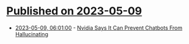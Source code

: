 # [Published on 2023-05-09](index.md)

* [2023-05-09, 06:01:00](https://soylentnews.org/article.pl?sid=23/05/08/1137209&from=rss) - [Nvidia Says It Can Prevent Chatbots From Hallucinating](https://soylentnews.org/article.pl?sid=23/05/08/1137209&from=rss)
